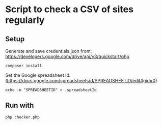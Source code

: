 # Script to check a CSV of sites regularly

## Setup

Generate and save credentials.json from: https://developers.google.com/drive/api/v3/quickstart/php

```
composer install
```

Set the Google spreadsheet Id: (https://docs.google.com/spreadsheets/d/SPREADSHEETID/edit#gid=0)
```
echo -n "SPREADSHEETID" > .spreadsheetId
```


## Run with

```
php checker.php
```
